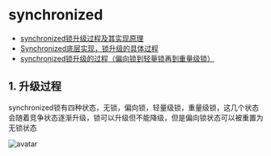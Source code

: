 # synchronized

* [synchronized锁升级过程及其实现原理](https://blog.csdn.net/wangyy130/article/details/106495180/)
* [Synchronized底层实现，锁升级的具体过程](https://blog.csdn.net/zzti_erlie/article/details/103997713)
* [synchronized锁升级的过程（偏向锁到轻量锁再到重量级锁）](https://www.cnblogs.com/myseries/p/12213997.html)
## 1. 升级过程

synchronized锁有四种状态，无锁，偏向锁，轻量级锁，重量级锁，这几个状态会随着竞争状态逐渐升级，锁可以升级但不能降级，但是偏向锁状态可以被重置为无锁状态

![avatar](pics/synchronized锁类型区别.png)